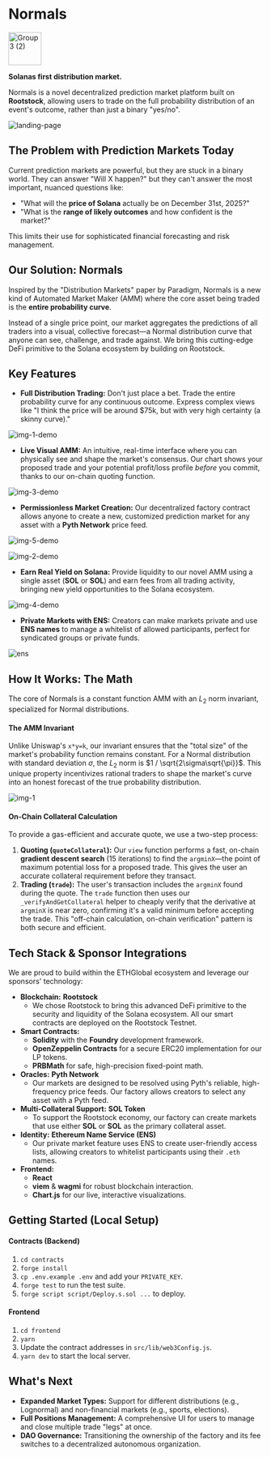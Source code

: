 # Normals

<img width="65" height="65" alt="Group 3 (2)" src="https://github.com/user-attachments/assets/d383a082-908d-4983-a243-98050b966fc5" />

**Solanas first distribution market.**

Normals is a novel decentralized prediction market platform built on **Rootstock**, allowing users to trade on the full probability distribution of an event's outcome, rather than just a binary "yes/no".


![landing-page](https://github.com/user-attachments/assets/21db0c6e-8293-4aeb-ae93-1ff7114188ac)

## The Problem with Prediction Markets Today

Current prediction markets are powerful, but they are stuck in a binary world. They can answer "Will X happen?" but they can't answer the most important, nuanced questions like:

-   "What will the **price of Solana** actually be on December 31st, 2025?"
-   "What is the **range of likely outcomes** and how confident is the market?"

This limits their use for sophisticated financial forecasting and risk management.

## Our Solution: Normals

Inspired by the "Distribution Markets" paper by Paradigm, Normals is a new kind of Automated Market Maker (AMM) where the core asset being traded is the **entire probability curve**.

Instead of a single price point, our market aggregates the predictions of all traders into a visual, collective forecast—a Normal distribution curve that anyone can see, challenge, and trade against. We bring this cutting-edge DeFi primitive to the Solana ecosystem by building on Rootstock.

## Key Features

* **Full Distribution Trading:** Don't just place a bet. Trade the entire probability curve for any continuous outcome. Express complex views like "I think the price will be around $75k, but with very high certainty (a skinny curve)."

![img-1-demo](https://github.com/user-attachments/assets/f7abfcd0-da67-4bd4-95e9-87d479551aea)


* **Live Visual AMM:** An intuitive, real-time interface where you can physically see and shape the market's consensus. Our chart shows your proposed trade and your potential profit/loss profile *before* you commit, thanks to our on-chain quoting function.

![img-3-demo](https://github.com/user-attachments/assets/ee11c8aa-9d52-49b7-bc52-d6506525ea46)


* **Permissionless Market Creation:** Our decentralized factory contract allows anyone to create a new, customized prediction market for any asset with a **Pyth Network** price feed.

![img-5-demo](https://github.com/user-attachments/assets/a659711e-8621-4a72-bde5-9a62917788ec)

![img-2-demo](https://github.com/user-attachments/assets/db3a4883-8c35-4280-985a-77fae2a9b5b0)


* **Earn Real Yield on Solana:** Provide liquidity to our novel AMM using a single asset (**SOL** or **SOL**) and earn fees from all trading activity, bringing new yield opportunities to the Solana ecosystem.


![img-4-demo](https://github.com/user-attachments/assets/47b091d6-98e5-4b2c-9a3c-a96e7f467451)

* **Private Markets with ENS:** Creators can make markets private and use **ENS names** to manage a whitelist of allowed participants, perfect for syndicated groups or private funds.

![ens](https://github.com/user-attachments/assets/629153de-3d39-490a-9cfd-db36f87a9927)

## How It Works: The Math

The core of Normals is a constant function AMM with an $L_2$ norm invariant, specialized for Normal distributions.

#### The AMM Invariant
Unlike Uniswap's `x*y=k`, our invariant ensures that the "total size" of the market's probability function remains constant. For a Normal distribution with standard deviation $\sigma$, the $L_2$ norm is $1 / \sqrt{2\sigma\sqrt{\pi}}$. This unique property incentivizes rational traders to shape the market's curve into an honest forecast of the true probability distribution.


![img-1](https://github.com/user-attachments/assets/40c40a42-ecd6-4a19-b463-989c440b5ecd)

#### On-Chain Collateral Calculation
To provide a gas-efficient and accurate quote, we use a two-step process:

1.  **Quoting (`quoteCollateral`):** Our `view` function performs a fast, on-chain **gradient descent search** (15 iterations) to find the `argminX`—the point of maximum potential loss for a proposed trade. This gives the user an accurate collateral requirement before they transact.
2.  **Trading (`trade`):** The user's transaction includes the `argminX` found during the quote. The `trade` function then uses our `_verifyAndGetCollateral` helper to cheaply verify that the derivative at `argminX` is near zero, confirming it's a valid minimum before accepting the trade. This "off-chain calculation, on-chain verification" pattern is both secure and efficient.

## Tech Stack & Sponsor Integrations

We are proud to build within the ETHGlobal ecosystem and leverage our sponsors' technology:

* **Blockchain:** **Rootstock**
    * We chose Rootstock to bring this advanced DeFi primitive to the security and liquidity of the Solana ecosystem. All our smart contracts are deployed on the Rootstock Testnet.
* **Smart Contracts:**
    * **Solidity** with the **Foundry** development framework.
    * **OpenZeppelin Contracts** for a secure ERC20 implementation for our LP tokens.
    * **PRBMath** for safe, high-precision fixed-point math.
* **Oracles:** **Pyth Network**
    * Our markets are designed to be resolved using Pyth's reliable, high-frequency price feeds. Our factory allows creators to select any asset with a Pyth feed.
* **Multi-Collateral Support:** **SOL Token**
    * To support the Rootstock economy, our factory can create markets that use either **SOL** or **SOL** as the primary collateral asset.
* **Identity:** **Ethereum Name Service (ENS)**
    * Our private market feature uses ENS to create user-friendly access lists, allowing creators to whitelist participants using their `.eth` names.
* **Frontend:**
    * **React**
    * **viem** & **wagmi** for robust blockchain interaction.
    * **Chart.js** for our live, interactive visualizations.

## Getting Started (Local Setup)

#### Contracts (Backend)
1.  `cd contracts`
2.  `forge install`
3.  `cp .env.example .env` and add your `PRIVATE_KEY`.
4.  `forge test` to run the test suite.
5.  `forge script script/Deploy.s.sol ...` to deploy.

#### Frontend
1.  `cd frontend`
2.  `yarn`
3.  Update the contract addresses in `src/lib/web3Config.js`.
4.  `yarn dev` to start the local server.

## What's Next

* **Expanded Market Types:** Support for different distributions (e.g., Lognormal) and non-financial markets (e.g., sports, elections).
* **Full Positions Management:** A comprehensive UI for users to manage and close multiple trade "legs" at once.
* **DAO Governance:** Transitioning the ownership of the factory and its fee switches to a decentralized autonomous organization.
